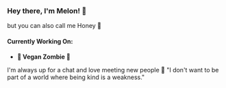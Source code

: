 ### Hey there, I'm Melon! 🍈
but you can also call me Honey 💛

#### Currently Working On:
- **🥬 Vegan Zombie 🥗**


I'm always up for a chat and love meeting new people 🖤
"I don't want to be part of a world where being kind is a weakness."
